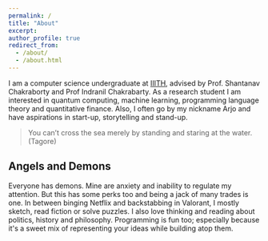 ```yaml
---
permalink: /
title: "About"
excerpt:
author_profile: true
redirect_from: 
  - /about/
  - /about.html
---
```


I am a computer science undergraduate at [IIITH](https://iiit.ac.in), advised by Prof. Shantanav Chakraborty and Prof Indranil Chakrabarty. As a research student I am interested in quantum computing, machine learning, programming language theory and quantitative finance. Also, I often go by my nickname Arjo and have aspirations in start-up, storytelling and stand-up.

> You can’t cross the sea merely by standing and staring at the water. (Tagore)

Angels and Demons
-----------------

Everyone has demons. Mine are anxiety and inability to regulate my attention. But this has some perks too and being a jack of many trades is one. In between binging Netflix and backstabbing in Valorant, I mostly sketch, read fiction or solve puzzles. I also love thinking and reading about politics, history and philosophy. Programming is fun too; especially because it's a sweet mix of representing your ideas while building atop them. 
